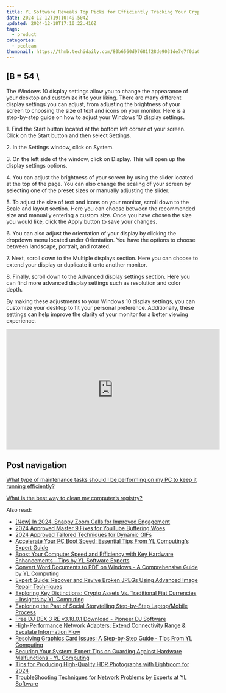 ```yaml
---
title: YL Software Reveals Top Picks for Efficiently Tracking Your Cryptocurrency Investments
date: 2024-12-12T19:10:49.504Z
updated: 2024-12-18T17:10:22.416Z
tags:
  - product
categories:
  - pcclean
thumbnail: https://thmb.techidaily.com/80b6560d97681f28de9031de7e7f0da06668db1bd1c9f1454bedac4faec3fc61.jpg
---
```


## \[B = 54 \

The Windows 10 display settings allow you to change the appearance of your desktop and customize it to your liking. There are many different display settings you can adjust, from adjusting the brightness of your screen to choosing the size of text and icons on your monitor. Here is a step-by-step guide on how to adjust your Windows 10 display settings. 

1\. Find the Start button located at the bottom left corner of your screen. Click on the Start button and then select Settings.

2\. In the Settings window, click on System.

3\. On the left side of the window, click on Display. This will open up the display settings options. 

4\. You can adjust the brightness of your screen by using the slider located at the top of the page. You can also change the scaling of your screen by selecting one of the preset sizes or manually adjusting the slider.

5\. To adjust the size of text and icons on your monitor, scroll down to the Scale and layout section. Here you can choose between the recommended size and manually entering a custom size. Once you have chosen the size you would like, click the Apply button to save your changes.

6\. You can also adjust the orientation of your display by clicking the dropdown menu located under Orientation. You have the options to choose between landscape, portrait, and rotated.

7\. Next, scroll down to the Multiple displays section. Here you can choose to extend your display or duplicate it onto another monitor.

8\. Finally, scroll down to the Advanced display settings section. Here you can find more advanced display settings such as resolution and color depth. 

By making these adjustments to your Windows 10 display settings, you can customize your desktop to fit your personal preference. Additionally, these settings can help improve the clarity of your monitor for a better viewing experience.

<!-- affiliate ads begin -->
<iframe width="560" height="315" src="https://www.youtube.com/embed/M5pwd2mwaQQ?si=qyZHgdTlbQbc32Mp" title="YouTube video player" frameborder="0" allow="accelerometer; autoplay; clipboard-write; encrypted-media; gyroscope; picture-in-picture; web-share" referrerpolicy="strict-origin-when-cross-origin" allowfullscreen></iframe>
<!-- affiliate ads end -->

## Post navigation

[What type of maintenance tasks should I be performing on my PC to keep it running efficiently?](https://tools.techidaily.com/pcclean/products/)

[What is the best way to clean my computer’s registry?](https://tools.techidaily.com/pcclean/products/)

<ins class="adsbygoogle"
     style="display:block"
     data-ad-format="autorelaxed"
     data-ad-client="ca-pub-7571918770474297"
     data-ad-slot="1223367746"></ins>

<ins class="adsbygoogle"
     style="display:block"
     data-ad-client="ca-pub-7571918770474297"
     data-ad-slot="8358498916"
     data-ad-format="auto"
     data-full-width-responsive="true"></ins>

<span class="atpl-alsoreadstyle">Also read:</span>
<div><ul>
<li><a href="https://screen-video-capture.techidaily.com/new-in-2024-snappy-zoom-calls-for-improved-engagement/"><u>[New] In 2024, Snappy Zoom Calls for Improved Engagement</u></a></li>
<li><a href="https://extra-support.techidaily.com/2024-approved-master-9-fixes-for-youtube-buffering-woes/"><u>2024 Approved Master 9 Fixes for YouTube Buffering Woes</u></a></li>
<li><a href="https://fox-direct.techidaily.com/2024-approved-tailored-techniques-for-dynamic-gifs/"><u>2024 Approved Tailored Techniques for Dynamic GIFs</u></a></li>
<li><a href="https://discover-bits.techidaily.com/accelerate-your-pc-boot-speed-essential-tips-from-yl-computings-expert-guide/"><u>Accelerate Your PC Boot Speed: Essential Tips From YL Computing's Expert Guide</u></a></li>
<li><a href="https://discover-bits.techidaily.com/boost-your-computer-speed-and-efficiency-with-key-hardware-enhancements-tips-by-yl-software-experts/"><u>Boost Your Computer Speed and Efficiency with Key Hardware Enhancements - Tips by YL Software Experts</u></a></li>
<li><a href="https://discover-bits.techidaily.com/convert-word-documents-to-pdf-on-windows-a-comprehensive-guide-by-yl-computing/"><u>Convert Word Documents to PDF on Windows - A Comprehensive Guide by YL Computing</u></a></li>
<li><a href="https://data-safeguard.techidaily.com/expert-guide-recover-and-revive-broken-jpegs-using-advanced-image-repair-techniques/"><u>Expert Guide: Recover and Revive Broken JPEGs Using Advanced Image Repair Techniques</u></a></li>
<li><a href="https://discover-bits.techidaily.com/exploring-key-distinctions-crypto-assets-vs-traditional-fiat-currencies-insights-by-yl-computing/"><u>Exploring Key Distinctions: Crypto Assets Vs. Traditional Fiat Currencies - Insights by YL Computing</u></a></li>
<li><a href="https://facebook-clips.techidaily.com/exploring-the-past-of-social-storytelling-step-by-step-laptopmobile-process/"><u>Exploring the Past of Social Storytelling Step-by-Step Laptop/Mobile Process</u></a></li>
<li><a href="https://discover-bits.techidaily.com/free-dj-dex-3-re-v31801-download-pioneer-dj-software/"><u>Free DJ DEX 3 RE v3.18.0.1 Download - Pioneer DJ Software</u></a></li>
<li><a href="https://hardware-tips.techidaily.com/high-performance-network-adapters-extend-connectivity-range-and-escalate-information-flow/"><u>High-Performance Network Adapters: Extend Connectivity Range & Escalate Information Flow</u></a></li>
<li><a href="https://discover-bits.techidaily.com/resolving-graphics-card-issues-a-step-by-step-guide-tips-from-yl-computing/"><u>Resolving Graphics Card Issues: A Step-by-Step Guide - Tips From YL Computing</u></a></li>
<li><a href="https://win-superb.techidaily.com/securing-your-system-expert-tips-on-guarding-against-hardware-malfunctions-yl-computing/"><u>Securing Your System: Expert Tips on Guarding Against Hardware Malfunctions - YL Computing</u></a></li>
<li><a href="https://some-skills.techidaily.com/tips-for-producing-high-quality-hdr-photographs-with-lightroom-for-2024/"><u>Tips for Producing High-Quality HDR Photographs with Lightroom for 2024</u></a></li>
<li><a href="https://discover-bits.techidaily.com/troubleshooting-techniques-for-network-problems-by-experts-at-yl-software/"><u>TroubleShooting Techniques for Network Problems by Experts at YL Software</u></a></li>
</ul></div>


